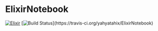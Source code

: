 # ElixirNotebook

[![Elixir](https://mybinder.org/badge_logo.svg)](https://mybinder.org/v2/gh/yahyatahix/ElixirNotebook/main)
[![Build Status](https://travis-ci.org/yahyatahix/IElixir.svg?)](https://travis-ci.org/yahyatahix/ElixirNotebook)
